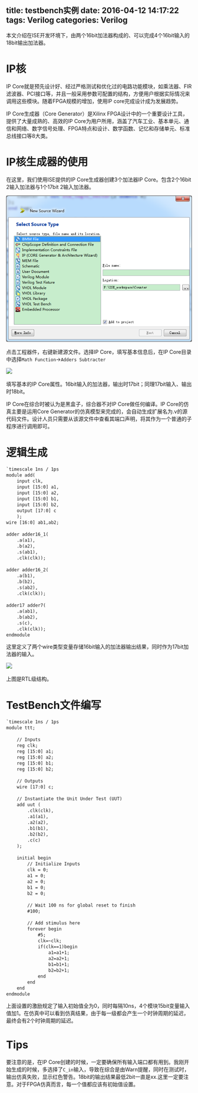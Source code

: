 title: testbench实例
date: 2016-04-12 14:17:22
tags: Verilog
categories: Verilog
---

本文介绍在ISE开发环境下，由两个16bit加法器构成的、可以完成4个16bit输入的18bit输出加法器。

# IP核 #

IP Core就是预先设计好、经过严格测试和优化过的电路功能模块，如乘法器、FIR滤波器、PCI接口等，并且一般采用参数可配置的结构，方便用户根据实际情况来调用这些模块。随着FPGA规模的增加，使用IP core完成设计成为发展趋势。

IP Core生成器（Core Generator）是Xilinx FPGA设计中的一个重要设计工具，提供了大量成熟的、高效的IP Core为用户所用，涵盖了汽车工业、基本单元、通信和网络、数字信号处理、FPGA特点和设计、数学函数、记忆和存储单元、标准总线接口等8大类。<!--more-->

# IP核生成器的使用 #

在这里，我们使用ISE提供的IP Core生成器创建3个加法器IP Core。包含2个16bit 2输入加法器与1个17bit 2输入加法器。

![](\img\article\ise\ise-newsource-wizard.png)

点击工程器件，右键新建源文件。选择IP Core，填写基本信息后，在IP Core目录中选择`Math Function`->`Adders Subtracter`

![](http://7xowaa.com1.z0.glb.clouddn.com/IP-Core-proper.png)

填写基本的IP Core属性。16bit输入的加法器，输出时17bit；同理17bit输入、输出时18bit。

IP Core在综合时被认为是黑盒子，综合器不对IP Core做任何编译。IP Core的仿真主要是运用Core Generator的仿真模型来完成的，会自动生成扩展名为.v的源代码文件。设计人员只需要从该源文件中查看其端口声明，将其作为一个普通的子程序进行调用即可。

# 逻辑生成 #

```
`timescale 1ns / 1ps
module add(
    input clk,
    input [15:0] a1,
    input [15:0] a2,
    input [15:0] b1,
    input [15:0] b2,
    output [17:0] c
    );
wire [16:0] ab1,ab2;

adder adder16_1(
	.a(a1),
	.b(a2),
	.s(ab1),
	.clk(clk));
	
adder adder16_2(
	.a(b1),
	.b(b2),
	.s(ab2),
	.clk(clk));

adder17 adder7(
	.a(ab1),
	.b(ab2),
	.s(c),
	.clk(clk));
endmodule
```

这里定义了两个wire类型变量存储16bit输入的加法器输出结果，同时作为17bit加法器的输入。

![](http://7xowaa.com1.z0.glb.clouddn.com/adder-RTL.png)

上图是RTL级结构。

# TestBench文件编写 #

```
`timescale 1ns / 1ps
module ttt;

	// Inputs
	reg clk;
	reg [15:0] a1;
	reg [15:0] a2;
	reg [15:0] b1;
	reg [15:0] b2;

	// Outputs
	wire [17:0] c;

	// Instantiate the Unit Under Test (UUT)
	add uut (
		.clk(clk), 
		.a1(a1), 
		.a2(a2), 
		.b1(b1), 
		.b2(b2), 
		.c(c)
	);

	initial begin
		// Initialize Inputs
		clk = 0;
		a1 = 0;
		a2 = 0;
		b1 = 0;
		b2 = 0;

		// Wait 100 ns for global reset to finish
		#100;
        
		// Add stimulus here
		forever begin
			#5;
			clk=~clk;
			if(clk==1)begin
				a1=a1+1;
				a2=a2+1;
				b1=b1+1;
				b2=b2+1;
			end
		end
	end
endmodule
```

上面设置的激励规定了输入初始值全为0，同时每隔10ns，4个模块15bit变量输入值加1。在仿真中可以看到仿真结果，由于每一级都会产生一个时钟周期的延迟，最终会有2个时钟周期的延迟。


# Tips #

要注意的是，在IP Core创建的时候，一定要确保所有输入端口都有用到。我刚开始生成的时候，多选择了`C_in`输入，导致在综合是由Warn提醒，同时在测试时，输出仿真失败，显示红色警告。18bit的输出结果最低2bit一直是xx.这里一定要注意。对于FPGA仿真而言，每一个值都应该有初始值设置。